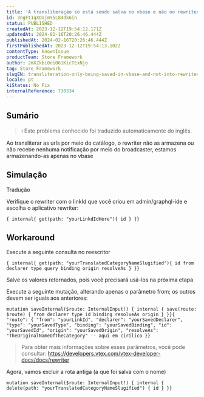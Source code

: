 ```yaml
---
title: 'A transliteração só está sendo salva no vbase e não no rewriter'
id: 3ngFt1qXOUjmY5L84dk6in
status: PUBLISHED
createdAt: 2023-12-12T19:54:12.171Z
updatedAt: 2024-02-16T20:26:46.444Z
publishedAt: 2024-02-16T20:26:46.444Z
firstPublishedAt: 2023-12-12T19:54:13.102Z
contentType: knownIssue
productTeam: Store Framework
author: 2mXZkbi0oi061KicTExNjo
tag: Store Framework
slugEN: transliteration-only-being-saved-in-vbase-and-not-into-rewriter
locale: pt
kiStatus: No Fix
internalReference: 738334
---
```


## Sumário

>ℹ️ Este problema conhecido foi traduzido automaticamente do inglês.



Ao transliterar as urls por meio do catálogo, o rewriter não as armazena ou não recebe nenhuma notificação por meio do broadcaster, estamos armazenando-as apenas no vbase

## Simulação



Tradução

Verifique o rewriter com o linkId que você criou em admin/graphql-ide e escolha o aplicativo rewriter:


    { internal{ get(path: "yourLinkdIdHere"){ id } }}


## Workaround



Execute a seguinte consulta no reescritor


    { internal{ get(path: "yourTranslatedCategoryNameSlugified"){ id from declarer type query binding origin resolveAs } }}


Salve os valores retornados, pois você precisará usá-los na próxima etapa

Execute a seguinte mutação, alterando apenas o parâmetro from; os outros devem ser iguais aos anteriores:


    mutation saveInternal($route: InternalInput!) { internal { save(route: $route) { from declarer type id binding resolveAs origin } }}{ "route": { "from": "yourLinkId", "declarer": "yourSavedDeclarer", "type": "yourSavedType", "binding": "yourSavedBinding", "id": "yourSavedId", "origin": "yourSavedOrigin", "resolveAs": "TheOriginalNameOfTheCategory" -- aqui em cirílico }}



> Para obter mais informações sobre esses parâmetros, você pode consultar: https://developers.vtex.com/vtex-developer-docs/docs/rewriter


Agora, vamos excluir a rota antiga (a que foi salva com o nome)


    mutation saveInternal($route: InternalInput!) { internal { delete(path: "yourTranslatedCategoryNameSlugified") { id } }}


